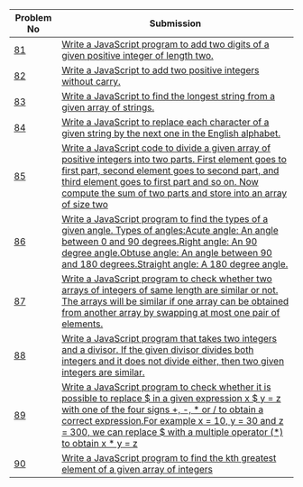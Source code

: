 | Problem No                                                            | Submission                                                     |
| --------------------------------------------------------------------- | -------------------------------------------------------------- |
| [81](https://github.com/abdullah-al-feroz/JavaScript--Problem--Solve/tree/main/Basic%20150%20Problems/81-90) | [Write a JavaScript program to add two digits of a given positive integer of length two.](https://github.com/abdullah-al-feroz/JavaScript--Problem--Solve/tree/main/Basic%20150%20Problems/81-90)               |
| [82](https://github.com/abdullah-al-feroz/JavaScript--Problem--Solve/tree/main/Basic%20150%20Problems/81-90) | [Write a JavaScript to add two positive integers without carry.](https://github.com/abdullah-al-feroz/JavaScript--Problem--Solve/tree/main/Basic%20150%20Problems/81-90)       |
| [83](https://github.com/abdullah-al-feroz/JavaScript--Problem--Solve/tree/main/Basic%20150%20Problems/81-90) |[Write a JavaScript to find the longest string from a given array of strings.](https://github.com/abdullah-al-feroz/JavaScript--Problem--Solve/tree/main/Basic%20150%20Problems/81-90) |
| [84](https://github.com/abdullah-al-feroz/JavaScript--Problem--Solve/tree/main/Basic%20150%20Problems/81-90) | [Write a JavaScript to replace each character of a given string by the next one in the English alphabet.](https://github.com/abdullah-al-feroz/JavaScript--Problem--Solve/tree/main/Basic%20150%20Problems/81-90)             |
| [85](https://github.com/abdullah-al-feroz/JavaScript--Problem--Solve/tree/main/Basic%20150%20Problems/81-90) | [Write a JavaScript code to divide a given array of positive integers into two parts. First element goes to first part, second element goes to second part, and third element goes to first part and so on. Now compute the sum of two parts and store into an array of size two](https://github.com/abdullah-al-feroz/JavaScript--Problem--Solve/tree/main/Basic%20150%20Problems/81-90)         |
| [86](https://github.com/abdullah-al-feroz/JavaScript--Problem--Solve/tree/main/Basic%20150%20Problems/81-90) | [ Write a JavaScript program to find the types of a given angle. Types of angles:Acute angle: An angle between 0 and 90 degrees.Right angle: An 90 degree angle.Obtuse angle: An angle between 90 and 180 degrees.Straight angle: A 180 degree angle.](https://github.com/abdullah-al-feroz/JavaScript--Problem--Solve/tree/main/Basic%20150%20Problems/81-90) |
| [87](https://github.com/abdullah-al-feroz/JavaScript--Problem--Solve/tree/main/Basic%20150%20Problems/81-90) | [Write a JavaScript program to check whether two arrays of integers of same length are similar or not. The arrays will be similar if one array can be obtained from another array by swapping at most one pair of elements.](https://github.com/abdullah-al-feroz/JavaScript--Problem--Solve/tree/main/Basic%20150%20Problems/81-90)        |
| [88](https://github.com/abdullah-al-feroz/JavaScript--Problem--Solve/tree/main/Basic%20150%20Problems/81-90) | [Write a JavaScript program that takes two integers and a divisor. If the given divisor divides both integers and it does not divide either, then two given integers are similar.](https://github.com/abdullah-al-feroz/JavaScript--Problem--Solve/tree/main/Basic%20150%20Problems/81-90)             |
| [89](https://github.com/abdullah-al-feroz/JavaScript--Problem--Solve/tree/main/Basic%20150%20Problems/81-90) | [Write a JavaScript program to check whether it is possible to replace $ in a given expression x $ y = z with one of the four signs +, -, * or / to obtain a correct expression.For example x = 10, y = 30 and z = 300, we can replace $ with a multiple operator (*) to obtain x * y = z](https://github.com/abdullah-al-feroz/JavaScript--Problem--Solve/tree/main/Basic%20150%20Problems/81-90) |
| [90](https://github.com/abdullah-al-feroz/JavaScript--Problem--Solve/tree/main/Basic%20150%20Problems/81-90)| [Write a JavaScript program to find the kth greatest element of a given array of integers](https://github.com/abdullah-al-feroz/JavaScript--Problem--Solve/tree/main/Basic%20150%20Problems/81-90) |

